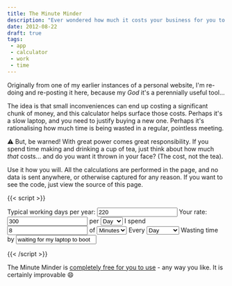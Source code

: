 ```yaml
---
title: The Minute Minder
description: "Ever wondered how much it costs your business for you to wait for your crappy laptop to load, or have you attend that pointless meeting? Well, now you can work it out!"
date: 2012-08-22
draft: true
tags:
 - app
 - calculator
 - work
 - time
---
```


Originally from one of my earlier instances of a personal website, I'm re-doing and re-posting it here, because my _God_ it's a perennially useful tool...

The idea is that small inconveniences can end up costing a significant chunk of money, and this calculator helps surface those costs. Perhaps it's a slow laptop, and you need to justify buying a new one. Perhaps it's rationalising how much time is being wasted in a regular, pointless meeting. 

:warning: But, be warned! With great power comes great responsibility. If you spend time making and drinking a cup of tea, just think about how much _that_ costs... and do you want it thrown in your face? (The cost, not the tea).

Use it how you will. All the calculations are performed in the page, and no data is sent anywhere, or otherwise captured for any reason. If you want to see the code, just view the source of this page.

{{< script >}}
<form id="mm-form" class="inline-app formica">
		<span class="loosey-goosey">
			<label for="workingYear">Typical working days per year:</label>
			<input id="workingYear" name="workingYear" type="number" value="220" />
		</span>
		<span>
			<label for="rate">Your rate:</label>
			<input id="rate" name="rate" type="number" value="300" />
			<label for="rateMeasure">per</label>
			<select id="rateMeasure" name="rateMeasure" >
				<option>Hour</option>
				<option selected>Day</option>
			</select>
		</span>
		<span>
			<label for="consumed">I spend</label>
			<input id="consumed" name="consumed" type="number" value="8" />
			<label for="consumedRate">of</label>
			<select id="consumedRate" name="consumedRate">
				<option selected>Minutes</option>
				<option >Hours</option>
			</select>
			<label for="frequency">Every</label>
			<select id="frequency" name="frequency">
				<option selected>Day</option>
				<option>Week</option>
				<option>Fortnight</option>
			</select>
		</span>
			<label for="task">Wasting time by</label>
			<input id="task" name="task" type="text" value="waiting for my laptop to boot" />
    <blockquote><output class="main-output success"></output></blockquote>
       </form>
    <script>
        const form = document.querySelector("#mm-form");
        const out = document.querySelector("#mm-form output");
        const frequencyMap = {
            Day: 8,
            Week: 40,
            Fortnight: 80
        };
        const consumedRateMap = {
            Minutes : 0.0166667,
            Hours : 1
        }
        const rateMeasureMap = {
            Hour : 1,
            Day : 0.125
        }
        const write = ({frequency, consumed, consumedRate, task, workingYear, rate, rateMeasure, cost}) => {
            return `Every ${frequency.toLowerCase()}, I spend around 
            ${consumed} ${consumedRate.toLowerCase()} ${task}. 
            Given that I typically work ${workingYear} days a year, 
            and my rate is £${rate}&nbsp;per&nbsp;${rateMeasure.toLowerCase()}, 
            I estimate that this is costing 
            <strong>£${cost}&nbsp;a&nbsp;year</strong>.
            `;
        }
        const costimate =  ({frequency, consumed, consumedRate, task, workingYear, rate, rateMeasure}) => {
            let perHour = (consumed * consumedRateMap[consumedRate]) / frequencyMap[frequency];
            let workingHours = workingYear * 8; // it's always an 8 hour day
            let taskTime = workingHours * perHour;
            let hourlyRate = rate * rateMeasureMap[rateMeasure];
            return hourlyRate * taskTime;
        }
        const calculate = () => {
            let formData = new FormData(form); 
            let o = Object.fromEntries(formData.entries());
            o.cost = costimate(o).toFixed(2);
            out.innerHTML = write(o);
        }
        form.addEventListener('change', (e) => {calculate()});
        calculate();
    </script>
{{< /script >}}




The Minute Minder is [completely free for you to use](https://creativecommons.org/publicdomain/zero/1.0/) - any way you like. It is certainly improvable :smile: